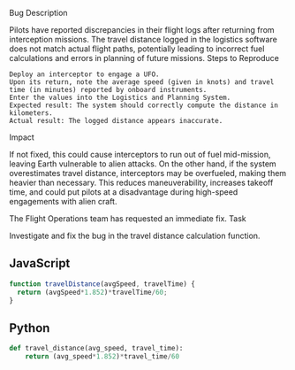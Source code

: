 Bug Description

Pilots have reported discrepancies in their flight logs after returning from interception missions. The travel distance logged in the logistics software does not match actual flight paths, potentially leading to incorrect fuel calculations and errors in planning of future missions.
Steps to Reproduce

    Deploy an interceptor to engage a UFO.
    Upon its return, note the average speed (given in knots) and travel time (in minutes) reported by onboard instruments.
    Enter the values into the Logistics and Planning System.
    Expected result: The system should correctly compute the distance in kilometers.
    Actual result: The logged distance appears inaccurate.

Impact

If not fixed, this could cause interceptors to run out of fuel mid-mission, leaving Earth vulnerable to alien attacks. On the other hand, if the system overestimates travel distance, interceptors may be overfueled, making them heavier than necessary. This reduces maneuverability, increases takeoff time, and could put pilots at a disadvantage during high-speed engagements with alien craft.

The Flight Operations team has requested an immediate fix.
Task

Investigate and fix the bug in the travel distance calculation function.

## JavaScript
```js
function travelDistance(avgSpeed, travelTime) {
  return (avgSpeed*1.852)*travelTime/60;
}
```

## Python
```python
def travel_distance(avg_speed, travel_time):
    return (avg_speed*1.852)*travel_time/60
```